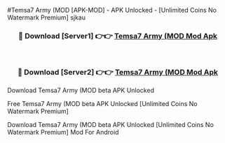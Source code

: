 #Temsa7 Army (MOD [APK-MOD] - APK Unlocked - [Unlimited Coins No Watermark Premium] sjkau



<div align="center">

<h3>🔴 Download [Server1] 👉👉 <a href="https://momento.my/?title=Temsa7_Army_(MOD">Temsa7 Army (MOD Mod Apk</a></h3><br>

<h3>🔴 Download [Server2] 👉👉 <a href="https://momento.my/?title=Temsa7_Army_(MOD">Temsa7 Army (MOD Mod Apk</a></h3>
</div>



Download Temsa7 Army (MOD beta APK Unlocked

Free Temsa7 Army (MOD beta APK Unlocked [Unlimited Coins No Watermark Premium]

Download Temsa7 Army (MOD beta APK Unlocked [Unlimited Coins No Watermark Premium] Mod For Android
